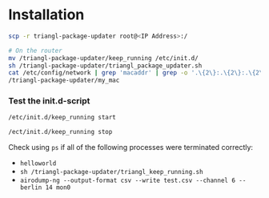 # Installation

```bash
scp -r triangl-package-updater root@<IP Address>:/
```

```bash
# On the router
mv /triangl-package-updater/keep_running /etc/init.d/
sh /triangl-package-updater/triangl_package_updater.sh
cat /etc/config/network | grep 'macaddr' | grep -o '.\{2\}:.\{2\}:.\{2\}:.\{2\}:.\{2\}:.\{2\}' | tr [a-z] [A-Z] >\
/triangl-package-updater/my_mac
```

### Test the init.d-script


```bash
/etc/init.d/keep_running start
```

```bash
/ect/init.d/keep_running stop
```

Check using `ps` if all of the following processes were terminated correctly:
- `helloworld`
- `sh /triangl-package-updater/triangl_keep_running.sh`
- `airodump-ng --output-format csv --write test.csv --channel 6 --berlin 14 mon0`

